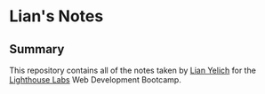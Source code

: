 # Lian's Notes

## Summary

This repository contains all of the notes taken by [Lian Yelich](https://github.com/Rainskyriver) for the 
[Lighthouse Labs](lighthouselabs.ca) Web Development Bootcamp. 

